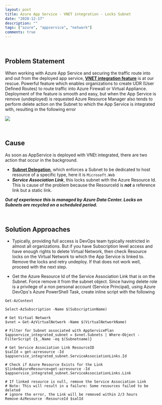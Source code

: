 ```yaml
---
layout: post
title: Azure App Service - VNET integration - Locks Subnet
date: "2020-12-17"
description: ""
tags: ["azure", "appservice", "network"]
comments: true
---
```

<!-- Post Content -->

<br/>

## Problem Statement

When working with Azure App Service and securing the traffic route into and out from the deployed app service, __[VNET integration feature](https://docs.microsoft.com/en-us/azure/app-service/web-sites-integrate-with-vnet)__ is at our rescue. Powerful feature  which enables organizations to create UDR (User Defined Routes) to route traffic into Azure Firewall or Virtual Appliance. Deployment of the feature is smooth and easy, but when the App Service is remove (undeployed) is requested Azure Resource Manager also tends to perform delete action on the Subnet to which the App Service is integrated with, resulting in the following error

 ![](../../assets2020-07-03-AzAppService-Subnet-SAL-Error.jpg)

<br/>

## Cause

As soon as AppService is deployed with VNEt integrated, there are two action that occur in the background. 
* __[Subnet Delegation](https://docs.microsoft.com/en-us/azure/virtual-network/subnet-delegation-overview)__, which enforces a Subnet to be dedicated to host resource of a specific type, here it is ```Microsoft.Web```
* ***Service Association Link***, this locks subnet with the Azure Resource Id. This is cause of the problem because the ResourceId is **_not_** a reference link but a static link.

***Out of experience this is managed by Azure Data Center. Locks on Subnets are recycled on a scheduled period.***

<br/>

## Solution Approaches

- Typically, providing full access is DevOps team typically restricted in almost all organizations. But if you have Subscription level access and have enough rights to delete Virtual Network, then check Resource locks on the Virtual Network to which the App Service is linked to. Remove the locks and retry undeploy. If that does not work well, proceed with the next step. 

- Get the Azure Resource Id of the Service Association Link that is on the Subnet. Force remove it from the subnet object.
Since having delete role is a privilege of a non personal account (Service Principal), using Azure DevOps's Azure PowerShell Task, create inline script with the following

```
Get-AzContext 

Select-AzSubscription -Name $(SubscriptionName)

# Get Virtual Network 
$vnet = Get-AzVirtualNetwork -Name $(VirtualNetworkName)

# Filter for Subnet associated with AppServicePlan
$appservice_integrated_subnet = $vnet.Subnets | Where-Object -FilterScript {$_.Name -eq $(Subnetname)}

# Get Service Association Link ResourceID
$salId = get-azresource -Id $appservice_integrated_subnet.ServiceAssociationLinks.Id

# Check if Azure Resource Exists for the Link
$linkedAzureResource=get-azresource -Id $appservice_integrated_subnet.ServiceAssociationLinks.Link

# If linked resource is null, remove the Service Association Link
# Note: This will result in a failure: Some resources failed to be deleted
# ignore the error, the Link will be removed within 2/3 hours
Remove-AzResource -ResourceId $salId

```

